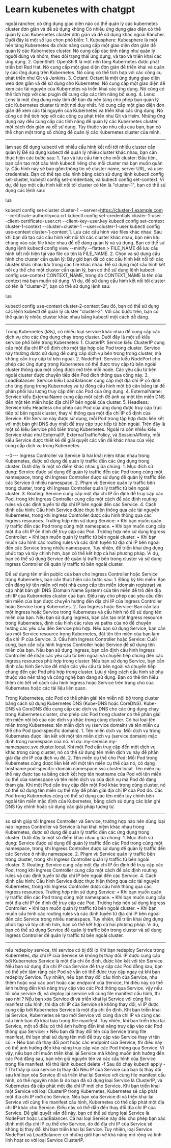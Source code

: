 # Learn kubenetes with chatgpt

ngoài rancher, có ứng dụng giao diện nào có thể quản lý các kubernetes cluster đơn giản và dễ sử dụng không
Có nhiều ứng dụng giao diện có thể quản lý các Kubernetes cluster đơn giản và dễ sử dụng khác ngoài Rancher. Dưới đây là một số lựa chọn phổ biến:
	1. Kubesphere: Kubesphere là một nền tảng Kubernetes đa chức năng cung cấp một giao diện đơn giản để quản lý các Kubernetes cluster. Nó cung cấp các tính năng như quản lý người dùng và nhóm, theo dõi trạng thái ứng dụng, và tạo và triển khai các ứng dụng.
	2. OpenShift: OpenShift là một nền tảng Kubernetes được phát triển bởi Red Hat. Nó cung cấp một giao diện đơn giản để triển khai và quản lý các ứng dụng trên Kubernetes. Nó cũng có thể tích hợp với các công cụ phát triển như Git và Jenkins.
	3. Octant: Octant là một ứng dụng giao diện web đơn giản và dễ sử dụng cho Kubernetes. Nó cung cấp một giao diện để xem các tài nguyên của Kubernetes và triển khai các ứng dụng. Nó cũng có thể tích hợp với các plugin để cung cấp các tính năng bổ sung.
	4. Lens: Lens là một ứng dụng máy tính để bàn đa nền tảng cho phép bạn quản lý các Kubernetes cluster từ một nơi duy nhất. Nó cung cấp một giao diện đơn giản để xem các tài nguyên của Kubernetes và triển khai các ứng dụng. Nó cũng có thể tích hợp với các công cụ phát triển như Git và Helm.
Những ứng dụng này đều cung cấp các tính năng để quản lý các Kubernetes cluster một cách đơn giản và dễ sử dụng. Tùy thuộc vào nhu cầu của bạn, bạn có thể chọn một trong số chúng để quản lý các Kubernetes cluster của mình.


------- 
làm sao để dụng kubectl với nhiều cấu hình kết nối tới nhiều cluster cần quản lý
Để sử dụng kubectl để quản lý nhiều cluster khác nhau, bạn cần thực hiện các bước sau:
	1. Tạo và lưu cấu hình cho mỗi cluster: Đầu tiên, bạn cần tạo một cấu hình kubectl riêng cho mỗi cluster mà bạn muốn quản lý. Cấu hình này sẽ bao gồm thông tin về cluster name, server URL, và user credentials. Bạn có thể tạo cấu hình bằng cách sử dụng lệnh kubectl config set-cluster, kubectl config set-credentials, và kubectl config set-context.
Ví dụ, để tạo một cấu hình kết nối tới cluster có tên là "cluster-1", bạn có thể sử dụng các lệnh sau:

lua

kubectl config set-cluster cluster-1 --server=https://cluster-1.example.com --certificate-authority=ca.crt
kubectl config set-credentials cluster-1-user --client-certificate=user.crt --client-key=user.key
kubectl config set-context cluster-1-context --cluster=cluster-1 --user=cluster-1-user
kubectl config use-context cluster-1-context
	1. Lưu các cấu hình vào files khác nhau: Sau khi bạn đã tạo các cấu hình kết nối tới các cluster khác nhau, bạn nên lưu chúng vào các file khác nhau để dễ dàng quản lý và sử dụng. Bạn có thể sử dụng lệnh kubectl config view --minify --flatten > FILE_NAME để lưu cấu hình kết nối hiện tại vào file có tên là FILE_NAME.
	2. Chọn và sử dụng cấu hình cho cluster cần quản lý: Bây giờ bạn đã có các cấu hình kết nối tới các cluster khác nhau lưu trong các file khác nhau. Để sử dụng một cấu hình kết nối cụ thể cho một cluster cần quản lý, bạn có thể sử dụng lệnh kubectl config use-context CONTEXT_NAME, trong đó CONTEXT_NAME là tên của context mà bạn muốn sử dụng.
Ví dụ, để sử dụng cấu hình kết nối tới cluster có tên là "cluster-2", bạn có thể sử dụng lệnh sau:

lua

kubectl config use-context cluster-2-context
Sau đó, bạn có thể sử dụng các lệnh kubectl để quản lý cluster "cluster-2".
Với các bước trên, bạn có thể quản lý nhiều cluster khác nhau bằng kubectl một cách dễ dàng.


----

Trong Kubernetes (k8s), có nhiều loại service khác nhau để cung cấp các dịch vụ cho các ứng dụng chạy trong cluster. Dưới đây là một số kiểu service phổ biến trong Kubernetes:
	1. ClusterIP: Service kiểu ClusterIP cung cấp một địa chỉ IP cố định cho một tập hợp các Pod trong cluster. Service này thường được sử dụng để cung cấp dịch vụ bên trong trong cluster, mà không cần truy cập từ bên ngoài.
	2. NodePort: Service kiểu NodePort cho phép các ứng dụng trong Kubernetes có thể được truy cập từ bên ngoài cluster thông qua một cổng được mở trên mỗi node. Các yêu cầu từ bên ngoài cluster được chuyển tiếp đến Pod đích thông qua cổng này.
	3. LoadBalancer: Service kiểu LoadBalancer cung cấp một địa chỉ IP cố định cho ứng dụng trong Kubernetes và tự động cấu hình một bộ cân bằng tải để phân phối lưu lượng truy cập đến các Pod của ứng dụng.
	4. ExternalName: Service kiểu ExternalName cung cấp một cách để ánh xạ một tên miền DNS đến một tên miền hoặc địa chỉ IP bên ngoài của cluster.
	5. Headless: Service kiểu Headless cho phép các Pod của ứng dụng được truy cập trực tiếp từ bên ngoài cluster, thay vì thông qua một địa chỉ IP cố định của Service. Khi Service này được sử dụng, mỗi Pod trong tập hợp được liên kết với một bản ghi DNS duy nhất để truy cập trực tiếp từ bên ngoài.
Trên đây là một số kiểu Service phổ biến trong Kubernetes. Ngoài ra còn nhiều kiểu Service khác như ExternalIP, ExternalTrafficPolicy, và SessionAffinity, mỗi kiểu Service được thiết kế để giải quyết các vấn đề khác nhau của việc cung cấp dịch vụ trong Kubernetes.


--0---
Ingress Controller và Service là hai khái niệm khác nhau trong Kubernetes, được sử dụng để quản lý traffic đến các ứng dụng trong cluster. Dưới đây là một số điểm khác nhau giữa chúng:
	1. Mục đích sử dụng: Service được sử dụng để quản lý traffic đến các Pod trong cùng một namespace, trong khi Ingress Controller được sử dụng để quản lý traffic đến các Service ở nhiều namespace.
	2. Phạm vi: Service quản lý traffic bên trong cluster, trong khi Ingress Controller quản lý traffic từ bên ngoài cluster.
	3. Routing: Service cung cấp một địa chỉ IP ổn định để truy cập các Pod, trong khi Ingress Controller cung cấp một cách để xác định routing rules và các định tuyến từ địa chỉ IP bên ngoài đến các Service.
	4. Cách định cấu hình: Cấu hình Service được thực hiện thông qua các tài nguyên Kubernetes, trong khi Ingress Controller được cấu hình thông qua các Ingress resources.
Trường hợp nên sử dụng Service:
	• Khi bạn muốn quản lý traffic đến các Pod trong cùng một namespace.
	• Khi bạn muốn cung cấp một địa chỉ IP ổn định để truy cập các Pod.
Trường hợp nên sử dụng Ingress Controller:
	• Khi bạn muốn quản lý traffic từ bên ngoài cluster.
	• Khi bạn muốn cấu hình các routing rules và các định tuyến từ địa chỉ IP bên ngoài đến các Service trong nhiều namespace.
Tuy nhiên, để triển khai ứng dụng phức tạp và tùy chỉnh hơn, bạn có thể kết hợp cả hai phương pháp. Ví dụ, bạn có thể sử dụng Service để quản lý traffic bên trong cluster và sử dụng Ingress Controller để quản lý traffic từ bên ngoài cluster.



Để sử dụng tên miền public của bạn cho Ingress Controller hoặc Service trong Kubernetes, bạn cần thực hiện các bước sau:
	1. Đăng ký tên miền: Bạn cần đăng ký tên miền với một nhà cung cấp tên miền (domain registrar) và cập nhật bản ghi DNS (Domain Name System) của tên miền để trỏ đến địa chỉ IP của Kubernetes cluster của bạn. Điều này cho phép các yêu cầu đến tên miền của bạn được chuyển hướng đến địa chỉ IP của Ingress Controller hoặc Service trong Kubernetes.
	2. Tạo Ingress hoặc Service: Bạn cần tạo một Ingress hoặc Service trong Kubernetes và cấu hình nó để sử dụng tên miền của bạn. Nếu bạn sử dụng Ingress, bạn cần tạo một Ingress resource trong Kubernetes, định cấu hình các rules và paths của nó để chuyển hướng các yêu cầu đến Service phù hợp. Nếu bạn sử dụng Service, bạn cần tạo một Service resource trong Kubernetes, đặt tên tên miền của bạn làm địa chỉ IP của Service.
	3. Cấu hình Ingress Controller hoặc Service: Cuối cùng, bạn cần cấu hình Ingress Controller hoặc Service để sử dụng tên miền của bạn. Nếu bạn sử dụng Ingress, bạn cần định cấu hình Ingress Controller để nhận các yêu cầu từ bên ngoài và chuyển tiếp chúng đến các Ingress resources phù hợp trong cluster. Nếu bạn sử dụng Service, bạn cần định cấu hình Service để nhận các yêu cầu từ bên ngoài và chuyển tiếp chúng đến các Pod phù hợp trong cluster.
Lưu ý rằng cách cấu hình sẽ phụ thuộc vào nền tảng và công nghệ bạn đang sử dụng. Bạn có thể tìm hiểu thêm chi tiết về cách cấu hình Ingress hoặc Service trên trang chủ của Kubernetes hoặc các tài liệu liên quan.



Trong Kubernetes, các Pod có thể phân giải tên miền nội bộ trong cluster bằng cách sử dụng Kubernetes DNS (Kube-DNS hoặc CoreDNS). Kube-DNS và CoreDNS đều cung cấp các dịch vụ DNS cho các ứng dụng chạy trong Kubernetes cluster, cho phép các Pod trong cluster có thể phân giải tên miền nội bộ của các dịch vụ khác trong cùng cluster.
Có hai loại tên miền trong Kubernetes: tên miền dịch vụ (service domain) và tên miền cụ thể cho Pod (pod-specific domain).
	1. Tên miền dịch vụ: Mỗi dịch vụ trong Kubernetes được liên kết với một tên miền dịch vụ (service domain) mặc định trong namespace của nó. Ví dụ: my-service.my-namespace.svc.cluster.local. Khi một Pod cần truy cập đến một dịch vụ khác trong cùng cluster, nó có thể sử dụng tên miền dịch vụ này để phân giải địa chỉ IP của dịch vụ đó.
	2. Tên miền cụ thể cho Pod: Mỗi Pod trong Kubernetes cũng được liên kết với một tên miền cụ thể của nó, có dạng hostname.pod-specific-domain.namespace.svc.cluster.local. Tên miền cụ thể này được tạo ra bằng cách kết hợp tên hostname của Pod với tên miền cụ thể của namespace và tên miền dịch vụ của dịch vụ mà Pod đó đang tham gia. Khi một Pod cần truy cập đến một Pod khác trong cùng cluster, nó có thể sử dụng tên miền cụ thể này để phân giải địa chỉ IP của Pod đó.
Các Pod trong Kubernetes cũng có thể sử dụng các tên miền tùy chỉnh bên ngoài tên miền mặc định của Kubernetes, bằng cách sử dụng các bản ghi DNS tùy chỉnh hoặc sử dụng các giải pháp tương tự.


------------------

so sánh giúp tôi Ingress Controller và Service, trường hợp nào nên dùng loại nào
Ingress Controller và Service là hai khái niệm khác nhau trong Kubernetes, được sử dụng để quản lý traffic đến các ứng dụng trong cluster. Dưới đây là một số điểm khác nhau giữa chúng:
	1. Mục đích sử dụng: Service được sử dụng để quản lý traffic đến các Pod trong cùng một namespace, trong khi Ingress Controller được sử dụng để quản lý traffic đến các Service ở nhiều namespace.
	2. Phạm vi: Service quản lý traffic bên trong cluster, trong khi Ingress Controller quản lý traffic từ bên ngoài cluster.
	3. Routing: Service cung cấp một địa chỉ IP ổn định để truy cập các Pod, trong khi Ingress Controller cung cấp một cách để xác định routing rules và các định tuyến từ địa chỉ IP bên ngoài đến các Service.
	4. Cách định cấu hình: Cấu hình Service được thực hiện thông qua các tài nguyên Kubernetes, trong khi Ingress Controller được cấu hình thông qua các Ingress resources.
Trường hợp nên sử dụng Service:
	• Khi bạn muốn quản lý traffic đến các Pod trong cùng một namespace.
	• Khi bạn muốn cung cấp một địa chỉ IP ổn định để truy cập các Pod.
Trường hợp nên sử dụng Ingress Controller:
	• Khi bạn muốn quản lý traffic từ bên ngoài cluster.
	• Khi bạn muốn cấu hình các routing rules và các định tuyến từ địa chỉ IP bên ngoài đến các Service trong nhiều namespace.
Tuy nhiên, để triển khai ứng dụng phức tạp và tùy chỉnh hơn, bạn có thể kết hợp cả hai phương pháp. Ví dụ, bạn có thể sử dụng Service để quản lý traffic bên trong cluster và sử dụng Ingress Controller để quản lý traffic từ bên ngoài cluster.


-----------
nếu redeploy service, thì service có bị đổi ip
Khi bạn redeploy Service trong Kubernetes, địa chỉ IP của Service sẽ không bị thay đổi. IP được cung cấp bởi Kubernetes Service là một địa chỉ ổn định, được liên kết với tên Service. Nếu bạn sử dụng địa chỉ IP của Service để truy cập các Pod đằng sau, bạn có thể yên tâm rằng các Pod sẽ vẫn có thể được truy cập ngay cả khi bạn redeploy Service. Tuy nhiên, nếu bạn thay đổi cấu hình của Service, như thêm hoặc xoá các port hoặc các endpoint của Service, thì điều này có thể ảnh hưởng đến khả năng truy cập vào các Pod thông qua Service.
vậy nếu tôi xóa service đi, và deploy lại service với cùng file manifest cấu hình, thì sao nhỉ ?
Nếu bạn xóa Service đi và triển khai lại Service với cùng file manifest cấu hình, thì địa chỉ IP của Service sẽ không thay đổi, vì IP được cung cấp bởi Kubernetes Service là một địa chỉ ổn định. Khi bạn triển khai lại Service, Kubernetes sẽ tạo mới Service với cùng địa chỉ IP và cùng các cấu hình bạn đã khai báo trong file manifest.
Tuy nhiên, khi bạn triển khai lại Service, một số điều có thể ảnh hưởng đến khả năng truy cập vào các Pod thông qua Service:
	• Nếu bạn đã thay đổi tên của Service trong file manifest, thì bạn phải sử dụng tên mới để truy cập vào Service thay vì tên cũ.
	• Nếu bạn đã thay đổi port hoặc các endpoint của Service, thì điều này có thể ảnh hưởng đến khả năng truy cập vào các Pod thông qua Service.
Vì vậy, nếu bạn chỉ muốn triển khai lại Service mà không muốn ảnh hưởng đến các Pod đằng sau, bạn nên giữ nguyên tên và các cấu hình của Service trong file manifest.
tôi thử lệnh kubectl delete -f <file service manifest> Sau đó chạy kubectl apply -f <file service manifest> Thì thấy ip của service bị thay đổi
Nếu IP của Service của bạn bị thay đổi sau khi bạn xóa Service đi và triển khai lại Service với cùng file manifest cấu hình, có thể nguyên nhân là do bạn đã sử dụng loại Service là ClusterIP, và Kubernetes đã cấp phát một địa chỉ IP mới cho Service.
Khi bạn triển khai một Service với loại ClusterIP trong Kubernetes, Kubernetes sẽ cấp phát một địa chỉ IP mới cho Service. Nếu bạn xóa Service đi và triển khai lại Service với cùng file manifest cấu hình, Kubernetes có thể cấp phát một địa chỉ IP khác cho Service. Điều này có thể dẫn đến thay đổi địa chỉ IP của Service.
Để giải quyết vấn đề này, bạn có thể sử dụng loại Service là NodePort hoặc LoadBalancer. Cả hai loại Service này đều cho phép bạn xác định một địa chỉ IP cụ thể cho Service, do đó địa chỉ IP của Service sẽ không bị thay đổi khi bạn triển khai lại Service. Tuy nhiên, loại Service NodePort và LoadBalancer có những giới hạn về khả năng mở rộng và tính linh hoạt so với loại Service ClusterIP.